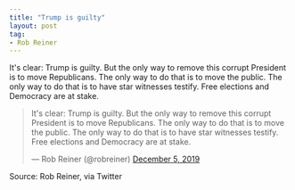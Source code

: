 ```yaml
---
title: "Trump is guilty"
layout: post
tag:
- Rob Reiner
---
```


It's clear: Trump is guilty. But the only way to remove this corrupt President is to move Republicans. The only way to do that is to move the public. The only way to do that is to have star witnesses testify. Free elections and Democracy are at stake.

<blockquote class="twitter-tweet"><p lang="en" dir="ltr">It's clear: Trump is guilty. But the only way to remove this corrupt President is to move Republicans. The only way to do that is to move the public. The only way to do that is to have star witnesses testify. Free elections and Democracy are at stake.</p>&mdash; Rob Reiner (@robreiner) <a href="https://twitter.com/robreiner/status/1202570665858977793?ref_src=twsrc%5Etfw">December 5, 2019</a></blockquote> <script async src="https://platform.twitter.com/widgets.js" charset="utf-8"></script>

Source: Rob Reiner, via Twitter
